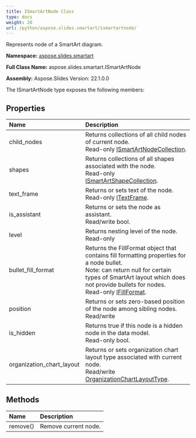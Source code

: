 ```yaml
---
title: ISmartArtNode Class
type: docs
weight: 20
url: /python/aspose.slides.smartart/ismartartnode/
---
```


Represents node of a SmartArt diagram.

**Namespace:** [aspose.slides.smartart](/python/aspose.slides.smartart/)

**Full Class Name:** aspose.slides.smartart.ISmartArtNode

**Assembly:**  Aspose.Slides Version: 22.1.0.0

The ISmartArtNode type exposes the following members:
## **Properties**
|**Name**|**Description**|
| :- | :- |
|child_nodes|Returns collections of all child nodes of current node.<br/>            Read-only [ISmartArtNodeCollection](/python/aspose.slides.smartart/ismartartnodecollection/).|
|shapes|Returns collections of all shapes associated with the node.<br/>            Read-only [ISmartArtShapeCollection](/python/aspose.slides.smartart/ismartartshapecollection/).|
|text_frame|Returns or sets text of the node.<br/>            Read-only [ITextFrame](/python/aspose.slides/itextframe/).|
|is_assistant|Returns or sets the node as assistant.<br/>            Read/write bool.|
|level|Returns nesting level of the node.<br/>            Read-only|
|bullet_fill_format|Returns the FillFormat object that contains fill formatting properties for a node bullet.<br/>            Note: can return null for certain types of SmartArt layout which does not provide bullets for nodes.<br/>            Read-only [IFillFormat](/python/aspose.slides/ifillformat/).|
|position|Returns or sets zero-based position of the node among sibling nodes.<br/>            Read/write|
|is_hidden|Returns true if this node is a hidden node in the data model.<br/>            Read-only bool.|
|organization_chart_layout|Returns or sets organization chart layout type associated with current node.<br/>            Read/write [OrganizationChartLayoutType](/python/aspose.slides.smartart/organizationchartlayouttype/).|
## **Methods**
|**Name**|**Description**|
| :- | :- |
|remove()|Remove current node.|
